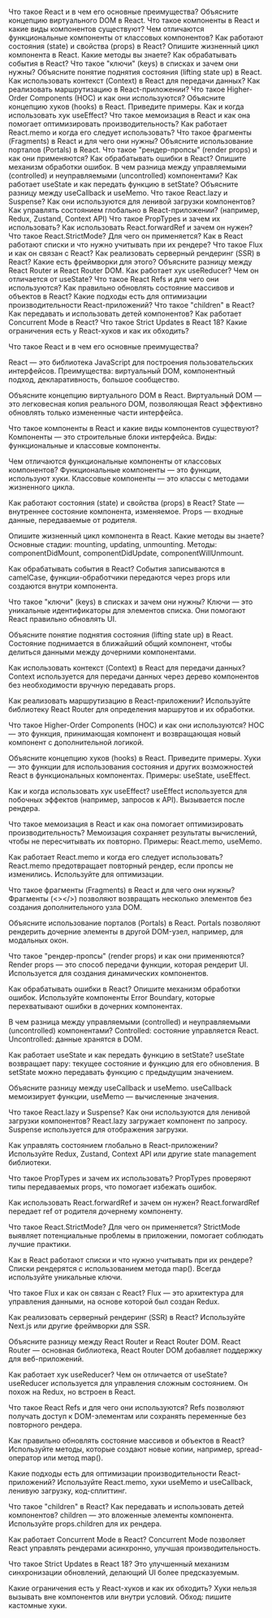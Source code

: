 Что такое React и в чем его основные преимущества?
Объясните концепцию виртуального DOM в React.
Что такое компоненты в React и какие виды компонентов существуют?
Чем отличаются функциональные компоненты от классовых компонентов?
Как работают состояния (state) и свойства (props) в React?
Опишите жизненный цикл компонента в React. Какие методы вы знаете?
Как обрабатывать события в React?
Что такое "ключи" (keys) в списках и зачем они нужны?
Объясните понятие поднятия состояния (lifting state up) в React.
Как использовать контекст (Context) в React для передачи данных?
Как реализовать маршрутизацию в React-приложении?
Что такое Higher-Order Components (HOC) и как они используются?
Объясните концепцию хуков (hooks) в React. Приведите примеры.
Как и когда использовать хук useEffect?
Что такое мемоизация в React и как она помогает оптимизировать производительность?
Как работает React.memo и когда его следует использовать?
Что такое фрагменты (Fragments) в React и для чего они нужны?
Объясните использование порталов (Portals) в React.
Что такое "рендер-пропсы" (render props) и как они применяются?
Как обрабатывать ошибки в React? Опишите механизм обработки ошибок.
В чем разница между управляемыми (controlled) и неуправляемыми (uncontrolled) компонентами?
Как работает useState и как передать функцию в setState?
Объясните разницу между useCallback и useMemo.
Что такое React.lazy и Suspense? Как они используются для ленивой загрузки компонентов?
Как управлять состоянием глобально в React-приложении? (например, Redux, Zustand, Context API)
Что такое PropTypes и зачем их использовать?
Как использовать React.forwardRef и зачем он нужен?
Что такое React.StrictMode? Для чего он применяется?
Как в React работают списки и что нужно учитывать при их рендере?
Что такое Flux и как он связан с React?
Как реализовать серверный рендеринг (SSR) в React? Какие есть фреймворки для этого?
Объясните разницу между React Router и React Router DOM.
Как работает хук useReducer? Чем он отличается от useState?
Что такое React Refs и для чего они используются?
Как правильно обновлять состояние массивов и объектов в React?
Какие подходы есть для оптимизации производительности React-приложений?
Что такое "children" в React? Как передавать и использовать детей компонентов?
Как работает Concurrent Mode в React?
Что такое Strict Updates в React 18?
Какие ограничения есть у React-хуков и как их обходить?

Что такое React и в чем его основные преимущества?

React — это библиотека JavaScript для построения пользовательских интерфейсов. Преимущества: виртуальный DOM, компонентный подход, декларативность, большое сообщество.

Объясните концепцию виртуального DOM в React.
Виртуальный DOM — это легковесная копия реального DOM, позволяющая React эффективно обновлять только измененные части интерфейса.

Что такое компоненты в React и какие виды компонентов существуют?
Компоненты — это строительные блоки интерфейса. Виды: функциональные и классовые компоненты.

Чем отличаются функциональные компоненты от классовых компонентов?
Функциональные компоненты — это функции, используют хуки. Классовые компоненты — это классы с методами жизненного цикла.

Как работают состояния (state) и свойства (props) в React?
State — внутреннее состояние компонента, изменяемое. Props — входные данные, передаваемые от родителя.

Опишите жизненный цикл компонента в React. Какие методы вы знаете?
Основные стадии: mounting, updating, unmounting. Методы: componentDidMount, componentDidUpdate, componentWillUnmount.

Как обрабатывать события в React?
События записываются в camelCase, функции-обработчики передаются через props или создаются внутри компонента.

Что такое "ключи" (keys) в списках и зачем они нужны?
Ключи — это уникальные идентификаторы для элементов списка. Они помогают React правильно обновлять UI.

Объясните понятие поднятия состояния (lifting state up) в React.
Состояние поднимается в ближайший общий компонент, чтобы делиться данными между дочерними компонентами.

Как использовать контекст (Context) в React для передачи данных?
Context используется для передачи данных через дерево компонентов без необходимости вручную передавать props.

Как реализовать маршрутизацию в React-приложении?
Используйте библиотеку React Router для определения маршрутов и их обработки.

Что такое Higher-Order Components (HOC) и как они используются?
HOC — это функция, принимающая компонент и возвращающая новый компонент с дополнительной логикой.

Объясните концепцию хуков (hooks) в React. Приведите примеры.
Хуки — это функции для использования состояния и других возможностей React в функциональных компонентах. Примеры: useState, useEffect.

Как и когда использовать хук useEffect?
useEffect используется для побочных эффектов (например, запросов к API). Вызывается после рендера.

Что такое мемоизация в React и как она помогает оптимизировать производительность?
Мемоизация сохраняет результаты вычислений, чтобы не пересчитывать их повторно. Примеры: React.memo, useMemo.

Как работает React.memo и когда его следует использовать?
React.memo предотвращает повторный рендер, если пропсы не изменились. Используйте для оптимизации.

Что такое фрагменты (Fragments) в React и для чего они нужны?
Фрагменты (<></>) позволяют возвращать несколько элементов без создания дополнительного узла DOM.

Объясните использование порталов (Portals) в React.
Portals позволяют рендерить дочерние элементы в другой DOM-узел, например, для модальных окон.

Что такое "рендер-пропсы" (render props) и как они применяются?
Render props — это способ передачи функции, которая рендерит UI. Используется для создания динамических компонентов.

Как обрабатывать ошибки в React? Опишите механизм обработки ошибок.
Используйте компоненты Error Boundary, которые перехватывают ошибки в дочерних компонентах.

В чем разница между управляемыми (controlled) и неуправляемыми (uncontrolled) компонентами?
Controlled: состояние управляется React. Uncontrolled: данные хранятся в DOM.

Как работает useState и как передать функцию в setState?
useState возвращает пару: текущее состояние и функцию для его обновления. В setState можно передавать функцию с предыдущим значением.

Объясните разницу между useCallback и useMemo.
useCallback мемоизирует функции, useMemo — вычисленные значения.

Что такое React.lazy и Suspense? Как они используются для ленивой загрузки компонентов?
React.lazy загружает компонент по запросу. Suspense используется для отображения загрузки.

Как управлять состоянием глобально в React-приложении?
Используйте Redux, Zustand, Context API или другие state management библиотеки.

Что такое PropTypes и зачем их использовать?
PropTypes проверяют типы передаваемых props, что помогает избежать ошибок.

Как использовать React.forwardRef и зачем он нужен?
React.forwardRef передает ref от родителя дочернему компоненту.

Что такое React.StrictMode? Для чего он применяется?
StrictMode выявляет потенциальные проблемы в приложении, помогает соблюдать лучшие практики.

Как в React работают списки и что нужно учитывать при их рендере?
Списки рендерятся с использованием метода map(). Всегда используйте уникальные ключи.

Что такое Flux и как он связан с React?
Flux — это архитектура для управления данными, на основе которой был создан Redux.

Как реализовать серверный рендеринг (SSR) в React?
Используйте Next.js или другие фреймворки для SSR.

Объясните разницу между React Router и React Router DOM.
React Router — основная библиотека, React Router DOM добавляет поддержку для веб-приложений.

Как работает хук useReducer? Чем он отличается от useState?
useReducer используется для управления сложным состоянием. Он похож на Redux, но встроен в React.

Что такое React Refs и для чего они используются?
Refs позволяют получать доступ к DOM-элементам или сохранять переменные без повторного рендера.

Как правильно обновлять состояние массивов и объектов в React?
Используйте методы, которые создают новые копии, например, spread-оператор или метод map().

Какие подходы есть для оптимизации производительности React-приложений?
Используйте React.memo, хуки useMemo и useCallback, ленивую загрузку, код-сплиттинг.

Что такое "children" в React? Как передавать и использовать детей компонентов?
children — это вложенные элементы компонента. Используйте props.children для их рендера.

Как работает Concurrent Mode в React?
Concurrent Mode позволяет React управлять рендерами асинхронно, улучшая производительность.

Что такое Strict Updates в React 18?
Это улучшенный механизм синхронизации обновлений, делающий UI более предсказуемым.

Какие ограничения есть у React-хуков и как их обходить?
Хуки нельзя вызывать вне компонентов или внутри условий. Обход: пишите кастомные хуки.